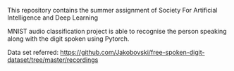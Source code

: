 This repository contains the summer assignment of Society For Artificial Intelligence and Deep Learning

MNIST audio classification project is able to recognise the person speaking along with the digit spoken using Pytorch.

Data set referred: https://github.com/Jakobovski/free-spoken-digit-dataset/tree/master/recordings

